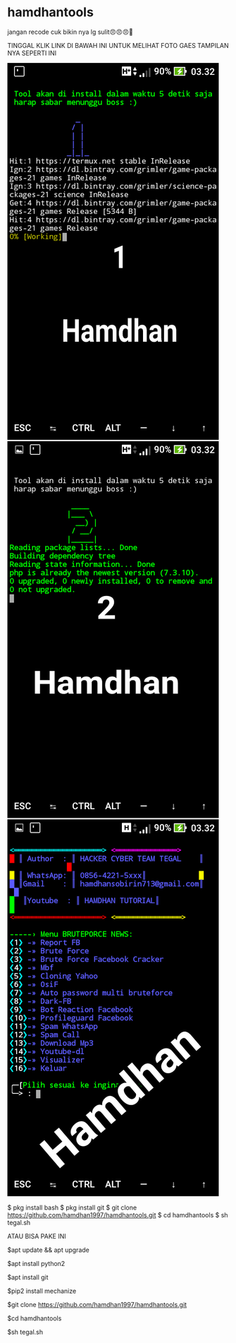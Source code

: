# hamdhantools
jangan recode cuk bikin nya lg sulit😠😠😠😬

TINGGAL KLIK LINK DI BAWAH INI UNTUK MELIHAT FOTO GAES TAMPILAN NYA SEPERTI INI

<img src='https://github.com/hamdhan1997/poto/blob/master/Screenshot_2019-10-08-03-32-30-picsay.png'/>

<img src='https://github.com/hamdhan1997/poto/blob/master/Screenshot_2019-10-08-03-32-41-picsay.png'/>

<img src='https://github.com/hamdhan1997/poto/blob/master/Screenshot_2019-10-08-03-33-01-picsay.png'/>

$ pkg install bash
$ pkg install git
$ git clone https://github.com/hamdhan1997/hamdhantools.git
$ cd hamdhantools
$ sh tegal.sh


ATAU BISA PAKE INI


$apt update && apt upgrade

$apt install python2

$apt install git

$pip2 install mechanize

$git clone https://github.com/hamdhan1997/hamdhantools.git

$cd hamdhantools

$sh tegal.sh
